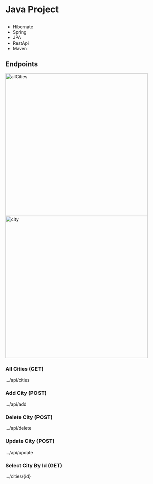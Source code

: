 # Java Project

## 

<ul>
    <li>Hibernate</li>
    <li>Spring</li>
    <li>JPA</li>
    <li>RestApi</li>
    <li>Maven</li>
</ul>

## Endpoints

 <a href="#" target="_blank"> <img src="https://github.com/xkendx/Java/blob/main/projects/imgs/allCities.jpeg"  alt="allCities" height="450"/> </a>
 <a href="#" target="_blank"> <img src="https://github.com/xkendx/Java/blob/main/projects/imgs/searchWithId.jpg"  alt="city" height="450"/> </a>


### All Cities (GET)
.../api/cities

### Add City (POST)
.../api/add

### Delete City (POST)
.../api/delete

### Update City (POST)
.../api/update

### Select City By Id (GET)
.../cities/{id}
